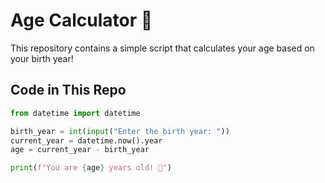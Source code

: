 # Age Calculator 🎂  

This repository contains a simple script that calculates your age based on your birth year!  

## Code in This Repo  
```python
from datetime import datetime  

birth_year = int(input("Enter the birth year: "))  
current_year = datetime.now().year  
age = current_year - birth_year  

print(f"You are {age} years old! 🎉")
